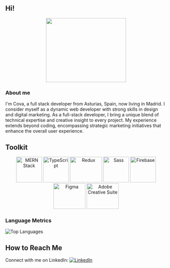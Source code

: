 ## Hi!
<p align="center">
<img src="https://media.giphy.com/media/xT5LMI5WLGkftxKJeE/giphy.gif" width="250" height="200" />
</p>


### About me
I'm Cova, a full stack developer from Asturias, Spain, now living in Madrid. 
I consider myself as a dynamic web developer with strong skills in design and digital marketing. 
As a full-stack developer, I bring a unique blend of technical expertise and creative insight to every project. 
My experience extends beyond coding, encompassing strategic marketing initiatives that enhance the overall user experience.


## Toolkit
<p align="center">
<img src="https://www.mangoitsolutions.com/wp-content/uploads/2022/01/becomeamernstackdeveloper-mobile-300x279.png" alt="MERN Stack" width="80" height="80">
<img src="https://upload.wikimedia.org/wikipedia/commons/4/4c/Typescript_logo_2020.svg" alt="TypeScript" width="80" height="80"> 
<img src="https://upload.wikimedia.org/wikipedia/commons/4/49/Redux.png" alt="Redux" width="100" height="80"> 
<img src="https://sass-lang.com/assets/img/styleguide/seal-color.png" alt="Sass" width="80" height="80"> 
<img src="https://mlsb5edd0ks1.i.optimole.com/cb:q7B0.63723/w:502/h:518/q:mauto/f:best/https://keytotech.com/wp-content/uploads/2019/05/firebase.png" alt="Firebase" width="80" height="80"> 
<img src="https://upload.wikimedia.org/wikipedia/commons/a/ad/Figma-1-logo.png" alt="Figma" width="100" height="80"> 
<img src="https://in-media.apjonlinecdn.com/catalog/product/a/d/adobe_with_txt.png" alt="Adobe Creative Suite" width="100" height="80">
</p>


### Language Metrics
![Top Languages](https://github-readme-stats.vercel.app/api/top-langs/?username=covamillan&layout=compact&hide=html,css)


## How to Reach Me
Connect with me on LinkedIn:
[![LinkedIn](https://img.shields.io/badge/LinkedIn-Connect-blue)](https://www.linkedin.com/in/covadongamillangutierrez/)

